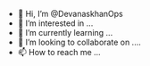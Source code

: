 - 👋 Hi, I’m @DevanaskhanOps
- 👀 I’m interested in ...
- 🌱 I’m currently learning ...
- 💞️ I’m looking to collaborate on ....
- 📫 How to reach me ...

<!---
DevanaskhanOps/DevanaskhanOps is a ✨ special ✨ repository because its `README.md` (this file) appears on your GitHub profile.
You can click the Preview link to take a look at your changes.
--->

